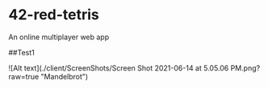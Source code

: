 # 42-red-tetris
An online multiplayer web app

##Test1

![Alt text](./client/ScreenShots/Screen Shot 2021-06-14 at 5.05.06 PM.png?raw=true "Mandelbrot")
